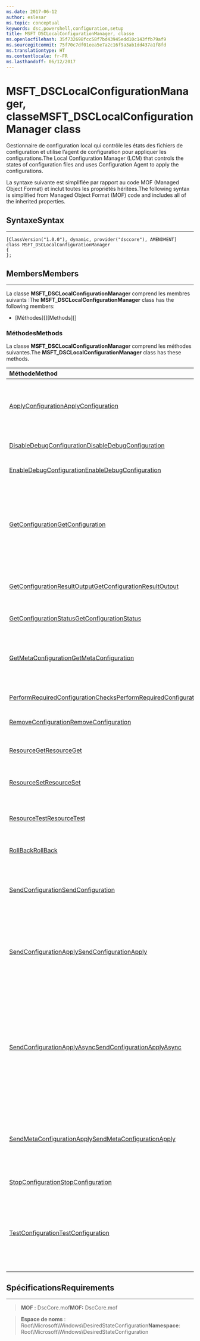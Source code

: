 ```yaml
---
ms.date: 2017-06-12
author: eslesar
ms.topic: conceptual
keywords: dsc,powershell,configuration,setup
title: MSFT_DSCLocalConfigurationManager, classe
ms.openlocfilehash: 35f732698fcc58f7bd43945edd10c143ffb79af9
ms.sourcegitcommit: 75f70c7df01eea5e7a2c16f9a3ab1dd437a1f8fd
ms.translationtype: HT
ms.contentlocale: fr-FR
ms.lasthandoff: 06/12/2017
---
```

# <a name="msftdsclocalconfigurationmanager-class"></a><span data-ttu-id="31f91-103">MSFT_DSCLocalConfigurationManager, classe</span><span class="sxs-lookup"><span data-stu-id="31f91-103">MSFT_DSCLocalConfigurationManager class</span></span>

<span data-ttu-id="31f91-104">Gestionnaire de configuration local qui contrôle les états des fichiers de configuration et utilise l’agent de configuration pour appliquer les configurations.</span><span class="sxs-lookup"><span data-stu-id="31f91-104">The Local Configuration Manager (LCM) that controls the states of configuration files and uses Configuration Agent to apply the configurations.</span></span>

<span data-ttu-id="31f91-105">La syntaxe suivante est simplifiée par rapport au code MOF (Managed Object Format) et inclut toutes les propriétés héritées.</span><span class="sxs-lookup"><span data-stu-id="31f91-105">The following syntax is simplified from Managed Object Format (MOF) code and includes all of the inherited properties.</span></span>

## <a name="syntax"></a><span data-ttu-id="31f91-106">Syntaxe</span><span class="sxs-lookup"><span data-stu-id="31f91-106">Syntax</span></span>
------

``` syntax
[ClassVersion("1.0.0"), dynamic, provider("dsccore"), AMENDMENT]
class MSFT_DSCLocalConfigurationManager
{
};
```

## <a name="members"></a><span data-ttu-id="31f91-107">Members</span><span class="sxs-lookup"><span data-stu-id="31f91-107">Members</span></span>
-------

<span data-ttu-id="31f91-108">La classe **MSFT_DSCLocalConfigurationManager** comprend les membres suivants :</span><span class="sxs-lookup"><span data-stu-id="31f91-108">The **MSFT_DSCLocalConfigurationManager** class has the following members:</span></span>

-   <span data-ttu-id="31f91-109">[Méthodes][]</span><span class="sxs-lookup"><span data-stu-id="31f91-109">[Methods][]</span></span>

### <a name="methods"></a><span data-ttu-id="31f91-110">Méthodes</span><span class="sxs-lookup"><span data-stu-id="31f91-110">Methods</span></span>

<span data-ttu-id="31f91-111">La classe **MSFT_DSCLocalConfigurationManager** comprend les méthodes suivantes.</span><span class="sxs-lookup"><span data-stu-id="31f91-111">The **MSFT_DSCLocalConfigurationManager** class has these methods.</span></span>

|<span data-ttu-id="31f91-112">Méthode</span><span class="sxs-lookup"><span data-stu-id="31f91-112">Method</span></span> |<span data-ttu-id="31f91-113">Description</span><span class="sxs-lookup"><span data-stu-id="31f91-113">Description</span></span> |
|:--- |:---|
| [<span data-ttu-id="31f91-114">ApplyConfiguration</span><span class="sxs-lookup"><span data-stu-id="31f91-114">ApplyConfiguration</span></span>](msft-dsclocalconfigurationmanager-applyconfiguration.md)| <span data-ttu-id="31f91-115">Utilise l’agent de configuration pour appliquer la configuration en attente.</span><span class="sxs-lookup"><span data-stu-id="31f91-115">Uses the Configuration Agent to apply the configuration that is pending.</span></span>| 
| [<span data-ttu-id="31f91-116">DisableDebugConfiguration</span><span class="sxs-lookup"><span data-stu-id="31f91-116">DisableDebugConfiguration</span></span>](msft-dsclocalconfigurationmanager-disabledebugconfiguration.md)| <span data-ttu-id="31f91-117">Désactive le débogage des ressources DSC.</span><span class="sxs-lookup"><span data-stu-id="31f91-117">Disables DSC resource debugging.</span></span>| 
| [<span data-ttu-id="31f91-118">EnableDebugConfiguration</span><span class="sxs-lookup"><span data-stu-id="31f91-118">EnableDebugConfiguration</span></span>](msft-dsclocalconfigurationmanager-enabledebugconfiguration.md)| <span data-ttu-id="31f91-119">Active le débogage des ressources DSC.</span><span class="sxs-lookup"><span data-stu-id="31f91-119">Enables DSC resource debugging.</span></span>| 
| [<span data-ttu-id="31f91-120">GetConfiguration</span><span class="sxs-lookup"><span data-stu-id="31f91-120">GetConfiguration</span></span>](msft-dsclocalconfigurationmanager-getconfiguration.md)| <span data-ttu-id="31f91-121">Envoie le document de configuration au nœud géré et utilise la méthode **Get** de l’agent de configuration pour appliquer la configuration.</span><span class="sxs-lookup"><span data-stu-id="31f91-121">Sends the configuration document to the managed node and uses the **Get** method of the Configuration Agent to apply the configuration.</span></span>| 
| [<span data-ttu-id="31f91-122">GetConfigurationResultOutput</span><span class="sxs-lookup"><span data-stu-id="31f91-122">GetConfigurationResultOutput</span></span>](msft-dsclocalconfigurationmanager-getconfigurationresultoutput.md)| <span data-ttu-id="31f91-123">Obtient la sortie de l’agent de configuration associée à un travail spécifique.</span><span class="sxs-lookup"><span data-stu-id="31f91-123">Gets the Configuration Agent output relating to a specific job.</span></span>| 
| [<span data-ttu-id="31f91-124">GetConfigurationStatus</span><span class="sxs-lookup"><span data-stu-id="31f91-124">GetConfigurationStatus</span></span>](msft-dsclocalconfigurationmanager-getconfigurationstatus.md)| <span data-ttu-id="31f91-125">Obtenez l’historique des états de la configuration.</span><span class="sxs-lookup"><span data-stu-id="31f91-125">Get the configuration status history.</span></span>| 
| [<span data-ttu-id="31f91-126">GetMetaConfiguration</span><span class="sxs-lookup"><span data-stu-id="31f91-126">GetMetaConfiguration</span></span>](msft-dsclocalconfigurationmanager-getmetaconfiguration.md)| <span data-ttu-id="31f91-127">Obtient les paramètres du Gestionnaire de configuration local qui permettent de contrôler l’agent de configuration.</span><span class="sxs-lookup"><span data-stu-id="31f91-127">Gets the LCM settings that are used to control Configuration Agent.</span></span>| 
| [<span data-ttu-id="31f91-128">PerformRequiredConfigurationChecks</span><span class="sxs-lookup"><span data-stu-id="31f91-128">PerformRequiredConfigurationChecks</span></span>](msft-dsclocalconfigurationmanager-performrequiredconfigurationchecks.md)| <span data-ttu-id="31f91-129">Démarre la vérification de cohérence.</span><span class="sxs-lookup"><span data-stu-id="31f91-129">Starts the consistency check.</span></span>| 
| [<span data-ttu-id="31f91-130">RemoveConfiguration</span><span class="sxs-lookup"><span data-stu-id="31f91-130">RemoveConfiguration</span></span>](msft-dsclocalconfigurationmanager-removeconfiguration.md)| <span data-ttu-id="31f91-131">Supprime les fichiers de configuration.</span><span class="sxs-lookup"><span data-stu-id="31f91-131">Removes the configuration files.</span></span>| 
| [<span data-ttu-id="31f91-132">ResourceGet</span><span class="sxs-lookup"><span data-stu-id="31f91-132">ResourceGet</span></span>](msft-dsclocalconfigurationmanager-resourceget.md)| <span data-ttu-id="31f91-133">Appelle directement la méthode **Get** d’une ressource DSC.</span><span class="sxs-lookup"><span data-stu-id="31f91-133">Directly calls the **Get** method of a DSC resource.</span></span>| 
| [<span data-ttu-id="31f91-134">ResourceSet</span><span class="sxs-lookup"><span data-stu-id="31f91-134">ResourceSet</span></span>](msft-dsclocalconfigurationmanager-resourceset.md)| <span data-ttu-id="31f91-135">Appelle directement la méthode **Set** d’une ressource DSC.</span><span class="sxs-lookup"><span data-stu-id="31f91-135">Directly calls the **Set** method of a DSC resource.</span></span>| 
| [<span data-ttu-id="31f91-136">ResourceTest</span><span class="sxs-lookup"><span data-stu-id="31f91-136">ResourceTest</span></span>](msft-dsclocalconfigurationmanager-resourcetest.md)| <span data-ttu-id="31f91-137">Appelle directement la méthode **Test** d’une ressource DSC.</span><span class="sxs-lookup"><span data-stu-id="31f91-137">Directly calls the **Test** method of a DSC resource.</span></span>| 
| [<span data-ttu-id="31f91-138">RollBack</span><span class="sxs-lookup"><span data-stu-id="31f91-138">RollBack</span></span>](msft-dsclocalconfigurationmanager-rollback.md)| <span data-ttu-id="31f91-139">Restaure une configuration précédente.</span><span class="sxs-lookup"><span data-stu-id="31f91-139">Rolls back to a previous configuration.</span></span>| 
| [<span data-ttu-id="31f91-140">SendConfiguration</span><span class="sxs-lookup"><span data-stu-id="31f91-140">SendConfiguration</span></span>](msft-dsclocalconfigurationmanager-sendconfiguration.md)| <span data-ttu-id="31f91-141">Envoie le document de configuration au nœud géré et l’enregistre comme une modification en attente.</span><span class="sxs-lookup"><span data-stu-id="31f91-141">Sends the configuration document to the managed node and saves it as a pending change.</span></span>| 
| [<span data-ttu-id="31f91-142">SendConfigurationApply</span><span class="sxs-lookup"><span data-stu-id="31f91-142">SendConfigurationApply</span></span>](msft-dsclocalconfigurationmanager-sendconfigurationapply.md)| <span data-ttu-id="31f91-143">Envoie le document de configuration au nœud géré et utilise l’agent de configuration pour appliquer la configuration.</span><span class="sxs-lookup"><span data-stu-id="31f91-143">Sends the configuration document to the managed node and uses the Configuration Agent to apply the configuration.</span></span>| 
| [<span data-ttu-id="31f91-144">SendConfigurationApplyAsync</span><span class="sxs-lookup"><span data-stu-id="31f91-144">SendConfigurationApplyAsync</span></span>](msft-dsclocalconfigurationmanager-sendconfigurationapplyasync.md)| <span data-ttu-id="31f91-145">Envoyez le document de configuration au nœud géré et commencez à utiliser l’agent de configuration pour appliquer la configuration.</span><span class="sxs-lookup"><span data-stu-id="31f91-145">Send the configuration document to the managed node and start using the Configuration Agent to apply the configuration.</span></span> <span data-ttu-id="31f91-146">Utilisez GetConfigurationResultOutput pour récupérer la sortie du résultat.</span><span class="sxs-lookup"><span data-stu-id="31f91-146">Use GetConfigurationResultOutput to retrieve result output.</span></span>| 
| [<span data-ttu-id="31f91-147">SendMetaConfigurationApply</span><span class="sxs-lookup"><span data-stu-id="31f91-147">SendMetaConfigurationApply</span></span>](msft-dsclocalconfigurationmanager-sendmetaconfigurationapply.md)| <span data-ttu-id="31f91-148">Définit les paramètres du Gestionnaire de configuration local qui permettent de contrôler l’agent de configuration.</span><span class="sxs-lookup"><span data-stu-id="31f91-148">Sets the LCM settings that are used to control the Configuration Agent.</span></span>| 
| [<span data-ttu-id="31f91-149">StopConfiguration</span><span class="sxs-lookup"><span data-stu-id="31f91-149">StopConfiguration</span></span>](msft-dsclocalconfigurationmanager-stopconfiguration.md)| <span data-ttu-id="31f91-150">Arrête la configuration en cours.</span><span class="sxs-lookup"><span data-stu-id="31f91-150">Stops the configuration that is in progress.</span></span>| 
| [<span data-ttu-id="31f91-151">TestConfiguration</span><span class="sxs-lookup"><span data-stu-id="31f91-151">TestConfiguration</span></span>](msft-dsclocalconfigurationmanager-testconfiguration.md)| <span data-ttu-id="31f91-152">Envoie le document de configuration au nœud géré et vérifie la configuration actuelle par rapport au document.</span><span class="sxs-lookup"><span data-stu-id="31f91-152">Sends the configuration document to the managed node and verifies the current configuration against the document.</span></span>| 



 

## <a name="requirements"></a><span data-ttu-id="31f91-153">Spécifications</span><span class="sxs-lookup"><span data-stu-id="31f91-153">Requirements</span></span>
------------
><span data-ttu-id="31f91-154">**MOF :** DscCore.mof</span><span class="sxs-lookup"><span data-stu-id="31f91-154">**MOF:** DscCore.mof</span></span>

><span data-ttu-id="31f91-155">**Espace de noms** : Root\Microsoft\Windows\DesiredStateConfiguration</span><span class="sxs-lookup"><span data-stu-id="31f91-155">**Namespace**: Root\Microsoft\Windows\DesiredStateConfiguration</span></span>



 

 



